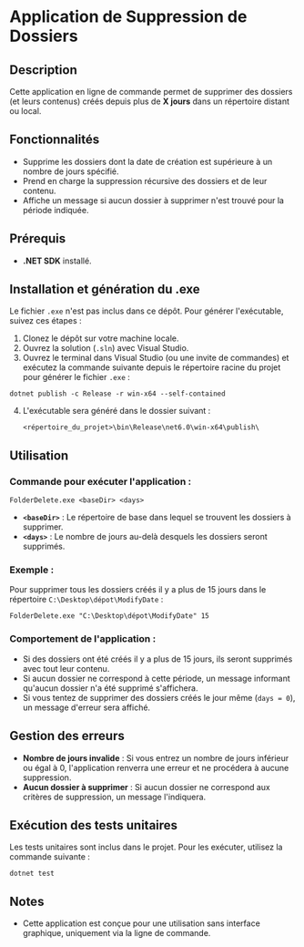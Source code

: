 # Application de Suppression de Dossiers

## Description

Cette application en ligne de commande permet de supprimer des dossiers (et leurs contenus) créés depuis plus de **X jours** dans un répertoire distant ou local.

## Fonctionnalités

- Supprime les dossiers dont la date de création est supérieure à un nombre de jours spécifié.
- Prend en charge la suppression récursive des dossiers et de leur contenu.
- Affiche un message si aucun dossier à supprimer n'est trouvé pour la période indiquée.

## Prérequis

- **.NET SDK** installé.

## Installation et génération du .exe

Le fichier `.exe` n'est pas inclus dans ce dépôt. Pour générer l'exécutable, suivez ces étapes :

1. Clonez le dépôt sur votre machine locale.
2. Ouvrez la solution (`.sln`) avec Visual Studio.
3. Ouvrez le terminal dans Visual Studio (ou une invite de commandes) et exécutez la commande suivante depuis le répertoire racine du projet pour générer le fichier `.exe` :

```
dotnet publish -c Release -r win-x64 --self-contained
```

4. L'exécutable sera généré dans le dossier suivant :
   ```
   <répertoire_du_projet>\bin\Release\net6.0\win-x64\publish\
   ```

## Utilisation

### Commande pour exécuter l'application :
```
FolderDelete.exe <baseDir> <days>
```

- **`<baseDir>`** : Le répertoire de base dans lequel se trouvent les dossiers à supprimer.
- **`<days>`** : Le nombre de jours au-delà desquels les dossiers seront supprimés.

### Exemple :
Pour supprimer tous les dossiers créés il y a plus de 15 jours dans le répertoire `C:\Desktop\dépot\ModifyDate` :
```
FolderDelete.exe "C:\Desktop\dépot\ModifyDate" 15
```

### Comportement de l'application :
- Si des dossiers ont été créés il y a plus de 15 jours, ils seront supprimés avec tout leur contenu.
- Si aucun dossier ne correspond à cette période, un message informant qu'aucun dossier n'a été supprimé s'affichera.
- Si vous tentez de supprimer des dossiers créés le jour même (`days = 0`), un message d'erreur sera affiché.

## Gestion des erreurs

- **Nombre de jours invalide** : Si vous entrez un nombre de jours inférieur ou égal à 0, l'application renverra une erreur et ne procédera à aucune suppression.
- **Aucun dossier à supprimer** : Si aucun dossier ne correspond aux critères de suppression, un message l'indiquera.

## Exécution des tests unitaires

Les tests unitaires sont inclus dans le projet. Pour les exécuter, utilisez la commande suivante :
```
dotnet test
```

## Notes

- Cette application est conçue pour une utilisation sans interface graphique, uniquement via la ligne de commande.
